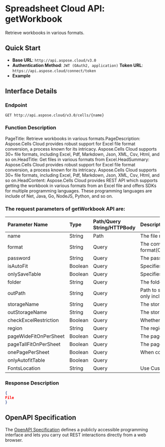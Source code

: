 # **Spreadsheet Cloud API: getWorkbook**

Retrieve workbooks in various formats. 


## **Quick Start**

- **Base URL**: `http://api.aspose.cloud/v3.0`
- **Authentication Method**: `JWT (OAuth2, application)`  **Token URL**: `https://api.aspose.cloud/connect/token`
- **Example** 

## **Interface Details**

### **Endpoint** 

```
GET http://api.aspose.cloud/v3.0/cells/{name}
```
### **Function Description**
PageTitle: Retrieve workbooks in various formats.PageDescription: Aspose.Cells Cloud provides robust support for Excel file format conversion, a process known for its intricacy. Aspose.Cells Cloud supports 30+ file formats, including Excel, Pdf, Markdown, Json, XML, Csv, Html, and so on.HeadTitle: Get files in various formats from Excel.HeadSummary: Aspose.Cells Cloud provides robust support for Excel file format conversion, a process known for its intricacy. Aspose.Cells Cloud supports 30+ file formats, including Excel, Pdf, Markdown, Json, XML, Csv, Html, and so on.HeadContent: Aspose.Cells Cloud provides  REST API which supports getting the workbook in various formats from an Excel file and offers SDKs for multiple programming languages. These programming languages are include of Net, Java, Go, NodeJS, Python, and so on.

### The request parameters of **getWorkbook** API are: 

| Parameter Name | Type | Path/Query String/HTTPBody | Description | 
| :- | :- | :- |:- | 
|name|String|Path|The file name.|
|format|String|Query|The conversion format(CSV/XLS/HTML/MHTML/ODS/PDF/XML/TXT/TIFF/XLSB/XLSM/XLSX/XLTM/XLTX/XPS/PNG/JPG/JPEG/GIF/EMF/BMP/MD[Markdown]/Numbers).|
|password|String|Query|The password needed to open an Excel file.|
|isAutoFit|Boolean|Query|Specifies whether set workbook rows to be autofit.|
|onlySaveTable|Boolean|Query|Specifies whether only save table data.Only use pdf to excel.|
|folder|String|Query|The folder where the file is situated.|
|outPath|String|Query|Path to save the result. If it's a single file, the `outPath` should encompass both the filename and extension. In the case of multiple files, the `outPath` should only include the folder.|
|storageName|String|Query|The storage name where the file is situated.|
|outStorageName|String|Query|The storage name where the output file is situated.|
|checkExcelRestriction|Boolean|Query|Whether check restriction of excel file when user modify cells related objects.|
|region|String|Query|The regional settings for workbook.|
|pageWideFitOnPerSheet|Boolean|Query|The page wide fit on worksheet.|
|pageTallFitOnPerSheet|Boolean|Query|The page tall fit on worksheet.|
|onePagePerSheet|Boolean|Query|When converting to PDF format, one page per sheet.|
|onlyAutofitTable|Boolean|Query||
|FontsLocation|String|Query|Use Custom fonts.|

### **Response Description**
```json
{
File
}
```


## OpenAPI Specification

The [OpenAPI Specification](https://reference.aspose.cloud/cells/#/ConversionController/GetWorkbook) defines a publicly accessible programming interface and lets you carry out REST interactions directly from a web browser.

